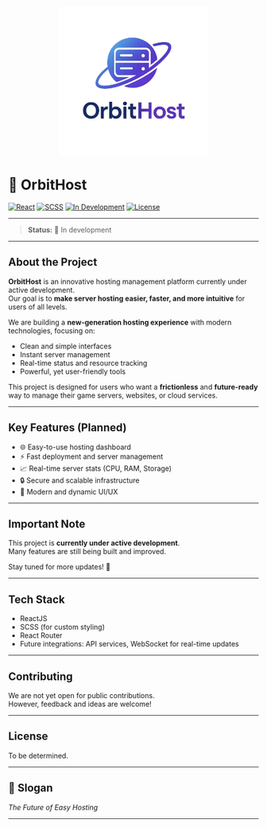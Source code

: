 <p align="center">
  <img src="./client/public/logo.png" alt="OrbitHost Logo" width="300"/>
</p>

# 🚀 OrbitHost

[![React](https://img.shields.io/badge/React-20232A?style=for-the-badge&logo=react&logoColor=61DAFB)](https://react.dev/)
[![SCSS](https://img.shields.io/badge/SCSS-CC6699?style=for-the-badge&logo=sass&logoColor=white)](https://sass-lang.com/)
[![In Development](https://img.shields.io/badge/status-in%20development-yellow?style=for-the-badge)](#)
[![License](https://img.shields.io/badge/license-TBD-lightgrey?style=for-the-badge)](#)

---

> **Status:** 🚧 In development

---

## About the Project

**OrbitHost** is an innovative hosting management platform currently under active development.  
Our goal is to **make server hosting easier, faster, and more intuitive** for users of all levels.

We are building a **new-generation hosting experience** with modern technologies, focusing on:
- Clean and simple interfaces
- Instant server management
- Real-time status and resource tracking
- Powerful, yet user-friendly tools

This project is designed for users who want a **frictionless** and **future-ready** way to manage their game servers, websites, or cloud services.

---

## Key Features (Planned)

- 🌐 Easy-to-use hosting dashboard
- ⚡ Fast deployment and server management
- 📈 Real-time server stats (CPU, RAM, Storage)
- 🔒 Secure and scalable infrastructure
- 🎨 Modern and dynamic UI/UX

---

## Important Note

This project is **currently under active development**.  
Many features are still being built and improved.

Stay tuned for more updates! 🚀

---

## Tech Stack

- ReactJS
- SCSS (for custom styling)
- React Router
- Future integrations: API services, WebSocket for real-time updates

---

## Contributing

We are not yet open for public contributions.  
However, feedback and ideas are welcome!

---

## License

To be determined.

---

## 🚀 Slogan

_The Future of Easy Hosting_

---
